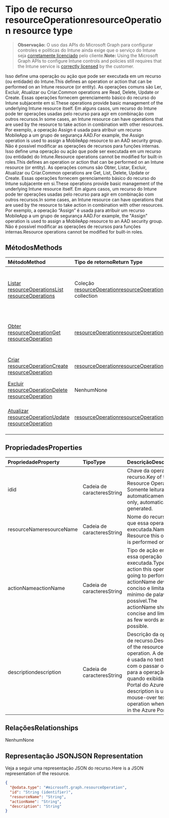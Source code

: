# <a name="resourceoperation-resource-type"></a><span data-ttu-id="f014d-101">Tipo de recurso resourceOperation</span><span class="sxs-lookup"><span data-stu-id="f014d-101">resourceOperation resource type</span></span>

> <span data-ttu-id="f014d-102">**Observação:** O uso das APIs do Microsoft Graph para configurar controles e políticas do Intune ainda exige que o serviço do Intune seja [corretamente licenciado](https://go.microsoft.com/fwlink/?linkid=839381) pelo cliente.</span><span class="sxs-lookup"><span data-stu-id="f014d-102">**Note:** Using the Microsoft Graph APIs to configure Intune controls and policies still requires that the Intune service is [correctly licensed](https://go.microsoft.com/fwlink/?linkid=839381) by the customer.</span></span>

<span data-ttu-id="f014d-103">Isso define uma operação ou ação que pode ser executada em um recurso (ou entidade) do Intune.</span><span class="sxs-lookup"><span data-stu-id="f014d-103">This defines an operation or action that can be performed on an Intune resource (or entity).</span></span>  <span data-ttu-id="f014d-104">As operações comuns são Ler, Excluir, Atualizar ou Criar.</span><span class="sxs-lookup"><span data-stu-id="f014d-104">Common operations are Read, Delete, Update or Create.</span></span>  <span data-ttu-id="f014d-105">Essas operações fornecem gerenciamento básico do recurso do Intune subjacente em si.</span><span class="sxs-lookup"><span data-stu-id="f014d-105">These operations provide basic management of the underlying Intune resource itself.</span></span>  <span data-ttu-id="f014d-106">Em alguns casos, um recurso do Intune pode ter operações usadas pelo recurso para agir em combinação com outros recursos.</span><span class="sxs-lookup"><span data-stu-id="f014d-106">In some cases, an Intune resource can have operations that are used by the resource to take action in combination with other resources.</span></span>  <span data-ttu-id="f014d-107">Por exemplo, a operação Assign é usada para atribuir um recurso MobileApp a um grupo de segurança AAD.</span><span class="sxs-lookup"><span data-stu-id="f014d-107">For example, the Assign operation is used to assign a MobileApp resource to an AAD security group.</span></span>  <span data-ttu-id="f014d-108">Não é possível modificar as operações de recursos para funções internas. Isso define uma operação ou ação que pode ser executada em um recurso (ou entidade) do Intune.</span><span class="sxs-lookup"><span data-stu-id="f014d-108">Resource operations cannot be modified for built-in roles.This defines an operation or action that can be performed on an Intune resource (or entity).</span></span>  <span data-ttu-id="f014d-109">As operações comuns são Obter, Listar, Excluir, Atualizar ou Criar.</span><span class="sxs-lookup"><span data-stu-id="f014d-109">Common operations are Get, List, Delete, Update or Create.</span></span>  <span data-ttu-id="f014d-110">Essas operações fornecem gerenciamento básico do recurso do Intune subjacente em si.</span><span class="sxs-lookup"><span data-stu-id="f014d-110">These operations provide basic management of the underlying Intune resource itself.</span></span>  <span data-ttu-id="f014d-111">Em alguns casos, um recurso do Intune pode ter operações usadas pelo recurso para agir em combinação com outros recursos.</span><span class="sxs-lookup"><span data-stu-id="f014d-111">In some cases, an Intune resource can have operations that are used by the resource to take action in combination with other resources.</span></span>  <span data-ttu-id="f014d-112">Por exemplo, a operação “Assign” é usada para atribuir um recurso MobileApp a um grupo de segurança AAD.</span><span class="sxs-lookup"><span data-stu-id="f014d-112">For example, the "Assign" operation is used to assign a MobileApp resource to an AAD security group.</span></span>  <span data-ttu-id="f014d-113">Não é possível modificar as operações de recursos para funções internas.</span><span class="sxs-lookup"><span data-stu-id="f014d-113">Resource operations cannot be modified for built-in roles.</span></span>
## <a name="methods"></a><span data-ttu-id="f014d-114">Métodos</span><span class="sxs-lookup"><span data-stu-id="f014d-114">Methods</span></span>
|<span data-ttu-id="f014d-115">Método</span><span class="sxs-lookup"><span data-stu-id="f014d-115">Method</span></span>|<span data-ttu-id="f014d-116">Tipo de retorno</span><span class="sxs-lookup"><span data-stu-id="f014d-116">Return Type</span></span>|<span data-ttu-id="f014d-117">Descrição</span><span class="sxs-lookup"><span data-stu-id="f014d-117">Description</span></span>|
|:---|:---|:---|
|[<span data-ttu-id="f014d-118">Listar resourceOperations</span><span class="sxs-lookup"><span data-stu-id="f014d-118">List resourceOperations</span></span>](../api/intune_rbac_resourceoperation_list.md)|<span data-ttu-id="f014d-119">Coleção [resourceOperation](../resources/intune_rbac_resourceoperation.md)</span><span class="sxs-lookup"><span data-stu-id="f014d-119">[resourceOperation](../resources/intune_rbac_resourceoperation.md) collection</span></span>|<span data-ttu-id="f014d-120">Listar propriedades e relações dos objetos [resourceOperation](../resources/intune_rbac_resourceoperation.md).</span><span class="sxs-lookup"><span data-stu-id="f014d-120">List properties and relationships of the [resourceOperation](../resources/intune_rbac_resourceoperation.md) objects.</span></span>|
|[<span data-ttu-id="f014d-121">Obter resourceOperation</span><span class="sxs-lookup"><span data-stu-id="f014d-121">Get resourceOperation</span></span>](../api/intune_rbac_resourceoperation_get.md)|[<span data-ttu-id="f014d-122">resourceOperation</span><span class="sxs-lookup"><span data-stu-id="f014d-122">resourceOperation</span></span>](../resources/intune_rbac_resourceoperation.md)|<span data-ttu-id="f014d-123">Ler propriedades e relações do objeto [resourceOperation](../resources/intune_rbac_resourceoperation.md).</span><span class="sxs-lookup"><span data-stu-id="f014d-123">Read properties and relationships of [plannerPlanDetails](../resources/intune_rbac_resourceoperation.md) object.</span></span>|
|[<span data-ttu-id="f014d-124">Criar resourceOperation</span><span class="sxs-lookup"><span data-stu-id="f014d-124">Create resourceOperation</span></span>](../api/intune_rbac_resourceoperation_create.md)|[<span data-ttu-id="f014d-125">resourceOperation</span><span class="sxs-lookup"><span data-stu-id="f014d-125">resourceOperation</span></span>](../resources/intune_rbac_resourceoperation.md)|<span data-ttu-id="f014d-126">Criar um novo objeto [resourceOperation](../resources/intune_rbac_resourceoperation.md).</span><span class="sxs-lookup"><span data-stu-id="f014d-126">Create a new [plannerBucket](../resources/intune_rbac_resourceoperation.md) object.</span></span>|
|[<span data-ttu-id="f014d-127">Excluir resourceOperation</span><span class="sxs-lookup"><span data-stu-id="f014d-127">Delete resourceOperation</span></span>](../api/intune_rbac_resourceoperation_delete.md)|<span data-ttu-id="f014d-128">Nenhum</span><span class="sxs-lookup"><span data-stu-id="f014d-128">None</span></span>|<span data-ttu-id="f014d-129">Excluir um [resourceOperation](../resources/intune_rbac_resourceoperation.md)</span><span class="sxs-lookup"><span data-stu-id="f014d-129">Deletes a [resourceOperation](../resources/intune_rbac_resourceoperation.md).</span></span>|
|[<span data-ttu-id="f014d-130">Atualizar resourceOperation</span><span class="sxs-lookup"><span data-stu-id="f014d-130">Update resourceOperation</span></span>](../api/intune_rbac_resourceoperation_update.md)|[<span data-ttu-id="f014d-131">resourceOperation</span><span class="sxs-lookup"><span data-stu-id="f014d-131">resourceOperation</span></span>](../resources/intune_rbac_resourceoperation.md)|<span data-ttu-id="f014d-132">Atualizar as propriedades de um objeto [resourceOperation](../resources/intune_rbac_resourceoperation.md).</span><span class="sxs-lookup"><span data-stu-id="f014d-132">Update the properties of a [calendar](../resources/intune_rbac_resourceoperation.md) object.</span></span>|

## <a name="properties"></a><span data-ttu-id="f014d-133">Propriedades</span><span class="sxs-lookup"><span data-stu-id="f014d-133">Properties</span></span>
|<span data-ttu-id="f014d-134">Propriedade</span><span class="sxs-lookup"><span data-stu-id="f014d-134">Property</span></span>|<span data-ttu-id="f014d-135">Tipo</span><span class="sxs-lookup"><span data-stu-id="f014d-135">Type</span></span>|<span data-ttu-id="f014d-136">Descrição</span><span class="sxs-lookup"><span data-stu-id="f014d-136">Description</span></span>|
|:---|:---|:---|
|<span data-ttu-id="f014d-137">id</span><span class="sxs-lookup"><span data-stu-id="f014d-137">id</span></span>|<span data-ttu-id="f014d-138">Cadeia de caracteres</span><span class="sxs-lookup"><span data-stu-id="f014d-138">String</span></span>|<span data-ttu-id="f014d-139">Chave da operação de recurso.</span><span class="sxs-lookup"><span data-stu-id="f014d-139">Key of the Resource Operation.</span></span> <span data-ttu-id="f014d-140">Somente leitura, gerada automaticamente.</span><span class="sxs-lookup"><span data-stu-id="f014d-140">Read-only, automatically generated.</span></span>|
|<span data-ttu-id="f014d-141">resourceName</span><span class="sxs-lookup"><span data-stu-id="f014d-141">resourceName</span></span>|<span data-ttu-id="f014d-142">Cadeia de caracteres</span><span class="sxs-lookup"><span data-stu-id="f014d-142">String</span></span>|<span data-ttu-id="f014d-143">Nome do recurso em que essa operação é executada.</span><span class="sxs-lookup"><span data-stu-id="f014d-143">Name of the Resource this operation is performed on.</span></span>|
|<span data-ttu-id="f014d-144">actionName</span><span class="sxs-lookup"><span data-stu-id="f014d-144">actionName</span></span>|<span data-ttu-id="f014d-145">Cadeia de caracteres</span><span class="sxs-lookup"><span data-stu-id="f014d-145">String</span></span>|<span data-ttu-id="f014d-146">Tipo de ação em que essa operação será executada.</span><span class="sxs-lookup"><span data-stu-id="f014d-146">Type of action this operation is going to perform.</span></span> <span data-ttu-id="f014d-147">O actionName deve ser conciso e limitado ao mínimo de palavras possível.</span><span class="sxs-lookup"><span data-stu-id="f014d-147">The actionName should be concise and limited to as few words as possible.</span></span>|
|<span data-ttu-id="f014d-148">description</span><span class="sxs-lookup"><span data-stu-id="f014d-148">description</span></span>|<span data-ttu-id="f014d-149">Cadeia de caracteres</span><span class="sxs-lookup"><span data-stu-id="f014d-149">String</span></span>|<span data-ttu-id="f014d-150">Descrição da operação de recurso.</span><span class="sxs-lookup"><span data-stu-id="f014d-150">Description of the resource operation.</span></span> <span data-ttu-id="f014d-151">A descrição é usada no texto exibido com o passar o mouse para a operação quando exibida no Portal do Azure.</span><span class="sxs-lookup"><span data-stu-id="f014d-151">The description is used in mouse-over text for the operation when shown in the Azure Portal.</span></span>|

## <a name="relationships"></a><span data-ttu-id="f014d-152">Relações</span><span class="sxs-lookup"><span data-stu-id="f014d-152">Relationships</span></span>
<span data-ttu-id="f014d-153">Nenhum</span><span class="sxs-lookup"><span data-stu-id="f014d-153">None</span></span>
## <a name="json-representation"></a><span data-ttu-id="f014d-154">Representação JSON</span><span class="sxs-lookup"><span data-stu-id="f014d-154">JSON Representation</span></span>
<span data-ttu-id="f014d-155">Veja a seguir uma representação JSON do recurso.</span><span class="sxs-lookup"><span data-stu-id="f014d-155">Here is a JSON representation of the resource.</span></span>
<!-- {
  "blockType": "resource",
  "keyProperty": "id",
  "@odata.type": "microsoft.graph.resourceOperation"
}
-->
``` json
{
  "@odata.type": "#microsoft.graph.resourceOperation",
  "id": "String (identifier)",
  "resourceName": "String",
  "actionName": "String",
  "description": "String"
}
```



